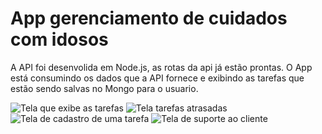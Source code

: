 <h1>App gerenciamento de cuidados com idosos</h1>

<p>
	A API foi desenvolida em Node.js, as rotas da api já estão prontas.
	O App está consumindo os dados que a API fornece e exibindo as tarefas
	que estão sendo salvas no Mongo para o usuario.
</p>

<div float="left">
	<img src="screen1.jpeg" alt="Tela que exibe as tarefas" />
	<img src="screen2.jpeg" alt="Tela tarefas atrasadas" />
	<img src="screen3.jpeg" alt="Tela de cadastro de uma tarefa" />
	<img src="screen4.jpeg" alt="Tela de suporte ao cliente" />
</div>
